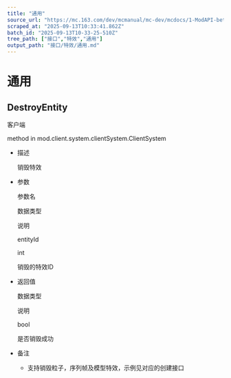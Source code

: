 ```yaml
---
title: "通用"
source_url: "https://mc.163.com/dev/mcmanual/mc-dev/mcdocs/1-ModAPI-beta/%E6%8E%A5%E5%8F%A3/%E7%89%B9%E6%95%88/%E9%80%9A%E7%94%A8.html?catalog=1"
scraped_at: "2025-09-13T10:33:41.862Z"
batch_id: "2025-09-13T10-33-25-510Z"
tree_path: ["接口","特效","通用"]
output_path: "接口/特效/通用.md"
---
```


#  通用

##  DestroyEntity

客户端

method in mod.client.system.clientSystem.ClientSystem

*   描述
    
    销毁特效
    
*   参数
    
    参数名
    
    数据类型
    
    说明
    
    entityId
    
    int
    
    销毁的特效ID
    
*   返回值
    
    数据类型
    
    说明
    
    bool
    
    是否销毁成功
    
*   备注
    
    *   支持销毁粒子，序列帧及模型特效，示例见对应的创建接口